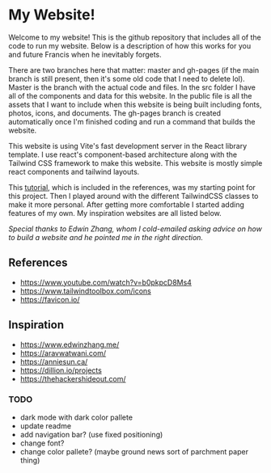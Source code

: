 # My Website!

Welcome to my website! This is the github repository that includes all of the code to run my website. Below is a description of how this works for you and future Francis when he inevitably forgets.

There are two branches here that matter: master and gh-pages (if the main branch is still present, then it's some old code that I need to delete lol). Master is the branch with the actual code and files. In the src folder I have all of the components and data for this website. In the public file is all the assets that I want to include when this website is being built including fonts, photos, icons, and documents. The gh-pages branch is created automatically once I'm finished coding and run a command that builds the website.

This website is using Vite's fast development server in the React library template. I use react's component-based architecture along with the Tailwind CSS framework to make this website. This website is mostly simple react components and tailwind layouts.

This [tutorial](https://www.youtube.com/watch?v=b0pkpcD8Ms4 'Tutorial'), which is included in the references, was my starting point for this project. Then I played around with the different TailwindCSS classes to make it more personal. After getting more comfortable I started adding features of my own. My inspiration websites are all listed below.

*Special thanks to Edwin Zhang, whom I cold-emailed asking advice on how to build a website and he pointed me in the right direction.*

## References
- https://www.youtube.com/watch?v=b0pkpcD8Ms4
- https://www.tailwindtoolbox.com/icons
- https://favicon.io/

## Inspiration
- https://www.edwinzhang.me/
- https://aravwatwani.com/
- https://anniesun.ca/
- https://dillion.io/projects
- https://thehackershideout.com/

### TODO
- dark mode with dark color pallete
- update readme
- add navigation bar? (use fixed positioning)
- change font?
- change color pallete? (maybe ground news sort of parchment paper thing)